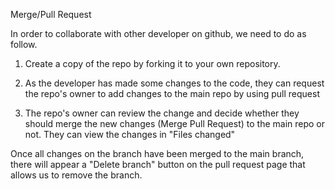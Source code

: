 Merge/Pull Request

In order to collaborate with other developer on github, we need to do as follow. 

1. Create a copy of the repo by forking it to your own repository. 

2. As the developer has made some changes to the code, they can request the repo's owner to add changes to the main repo by using pull request 

3. The repo's owner can review the change and decide whether they should merge the new changes (Merge Pull Request) to the main repo or not. They can view the changes in "Files changed"

Once all changes on the branch have been merged to the main branch, there will appear a "Delete branch" button on the pull request page that allows us to remove the branch. 
